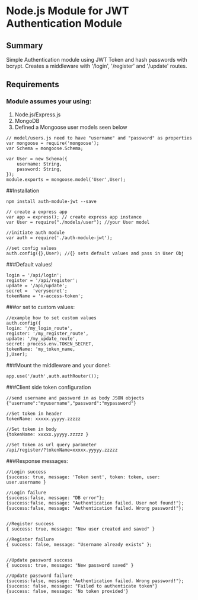 # Node.js Module for JWT Authentication Module


## Summary
Simple Authentication module using JWT Token and hash passwords with bcrypt.
Creates a middleware with '/login', '/register' and '/update' routes.

## Requirements
### Module assumes your using:
1. Node.js/Express.js
2. MongoDB
3. Defined a Mongoose user models seen below

```
// model/users.js need to have "username" and "password" as properties
var mongoose = require('mongoose');
var Schema = mongoose.Schema;

var User = new Schema({
    username: String,
    password: String,
});
module.exports = mongoose.model('User',User);

```

##Installation
```
npm install auth-module-jwt --save

```

```
// create a express app
var app = express(); // create express app instance
var User = require("./models/user"); //your User model

//initiate auth module
var auth = require('./auth-module-jwt');

//set config values
auth.config({},User); //{} sets default values and pass in User Obj
```

###Default values!
```
login = '/api/login';
register = '/api/register';
update = '/api/update';
secret =  'verysecret';
tokenName = 'x-access-token';

```

###or set to custom values:

```
//example how to set custom values
auth.config({
login: '/my_login_route',
register: '/my_register_route',
update: '/my_update_route',
secret: process.env.TOKEN_SECRET,
tokenName: 'my_token_name,
},User);

```

###Mount the middleware and your done!:
```
app.use('/auth',auth.authRouter());

```

###Client side token configuration

```
//send username and password in as body JSON objects
{"username":"myusername","password":"mypassword"}

//Set token in header
tokenName: xxxxx.yyyyy.zzzzz

//Set token in body
{tokenName: xxxxx.yyyyy.zzzzz }

//Set token as url query parameter
/api/register/?tokenName=xxxxx.yyyyy.zzzzz

```


###Response messages:
```
//Login success
{success: true, message: 'Token sent', token: token, user: user.username }

//Login failure
{success:false, message: "DB error"};
{success:false, message: "Authentication failed. User not found!"};
{success:false, message: "Authentication failed. Wrong password!"};


//Register success
{ success: true, message: "New user created and saved" }

//Register failure
{ success: false, message: "Username already exists" };


//Update password success
{ success: true, message: "New password saved" }

//Update password failure
{success:false, message: "Authentication failed. Wrong password!"};
{success: false, message: "Failed to authenticate token"}
{success: false, message: 'No token provided'}
